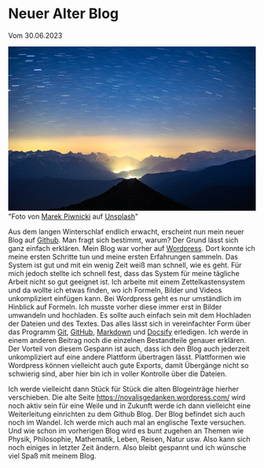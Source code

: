 # Neuer Alter Blog
Vom 30.06.2023
<div align=centerstyle="text-align: center;">
<img width="850" src="./Media/marek-piwnicki-epdbc0xRjiI-unsplash.jpg"/>
</div>
"Foto von <a href="https://unsplash.com/fr/@marekpiwnicki?utm_source=unsplash&utm_medium=referral&utm_content=creditCopyText">Marek Piwnicki</a> auf <a href="https://unsplash.com/de/fotos/der-nachthimmel-mit-sternen-uber-einer-bergkette-epdbc0xRjiI?utm_source=unsplash&utm_medium=referral&utm_content=creditCopyText">Unsplash</a>"

Aus dem langen Winterschlaf endlich erwacht, erscheint nun mein neuer Blog auf [Github](https://github.com/christiang7/novalisgedanken). Man fragt sich bestimmt, warum? Der Grund lässt sich ganz einfach erklären. Mein Blog war vorher auf [Wordpress](https://wordpress.com). Dort konnte ich meine ersten Schritte tun und meine ersten Erfahrungen sammeln. Das System ist gut und mit ein wenig Zeit weiß man schnell, wie es geht. Für mich jedoch stellte ich schnell fest, dass das System für meine tägliche Arbeit nicht so gut geeignet ist. Ich arbeite mit einem Zettelkastensystem und da wollte ich etwas finden, wo ich Formeln, Bilder und Videos unkompliziert einfügen kann. Bei Wordpress geht es nur umständlich im Hinblick auf Formeln. Ich musste vorher diese immer erst in Bilder umwandeln und hochladen. Es sollte auch einfach sein mit dem Hochladen der Dateien und des Textes. Das alles lässt sich in vereinfachter Form über das Programm [Git](https://git-scm.com/), [GitHub](https://github.com), [Markdown](https://markdown.de/) und [Docsify](https://docsify.js.org/) erledigen. Ich werde in einem anderen Beitrag noch die einzelnen Bestandteile genauer erklären. Der Vorteil von diesem Gespann ist auch, dass ich den Blog auch jederzeit unkompliziert auf eine andere Plattform übertragen lässt. Plattformen wie Wordpress können vielleicht auch gute Exports, damit Übergänge nicht so schwierig sind, aber hier bin ich in voller Kontrolle über die Dateien.

Ich werde vielleicht dann Stück für Stück die alten Blogeinträge hierher verschieben. Die alte Seite https://novalisgedanken.wordpress.com/ wird noch aktiv sein für eine Weile und in Zukunft werde ich dann vielleicht eine Weiterleitung einrichten zu dem Github Blog. Der Blog befindet sich auch noch im Wandel. Ich werde mich auch mal an englische Texte versuchen. Und wie schon im vorherigen Blog wird es bunt zugehen an Themen wie Physik, Philosophie, Mathematik, Leben, Reisen, Natur usw. Also kann sich noch einiges in letzter Zeit ändern. Also bleibt gespannt und ich wünsche viel Spaß mit meinem Blog.
